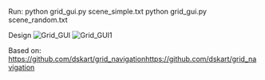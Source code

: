 Run:
python grid_gui.py scene_simple.txt
python grid_gui.py scene_random.txt

Design
![Grid_GUI](https://github.com/user-attachments/assets/cc7d7939-83c1-4af6-9732-e7461b4edb3f)
![Grid_GUI1](https://github.com/user-attachments/assets/35a5271c-671e-444d-80bf-aa5696c43218)

Based on:
https://github.com/dskart/grid_navigationhttps://github.com/dskart/grid_navigation
